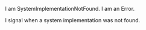 I am SystemImplementationNotFound.
I am an Error.

I signal when a system implementation was not found.